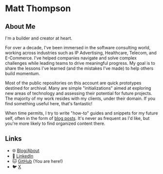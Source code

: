 # Matt Thompson 
## About Me
I'm a builder and creator at heart.

For over a decade, I've been immersed in the software consulting world, working across industries such as IP Advertising, Healthcare, Telecom, and E-Commerce. I've helped companies navigate and solve complex challenges while leading teams to drive meaningful progress. My goal is to share the lessons I've learned (and the mistakes I've made) to help others build momentum.

Most of the public repositories on this account are quick prototypes destined for archival. Many are simple "initializations" aimed at exploring new areas of technology and assessing their potential for future projects. The majority of my work resides with my clients, under their domain. If you find something useful here, that's fantastic!

When time permits, I try to write "how-to" guides and snippets for my future self, often in the form of [blog posts](https://mthomps4.com/blog). It's never as frequent as I'd like, but you're more likely to find organized content there.

## Links 
- 🌐 [Blog/About](https://mthomps4.com)
- 👔 [LinkedIn](https://linkedin.com/in/mthomps4)
- 🐱 [GitHub](https://github.com/mthomps4) (You are here!)
- 🐦 [X](https://x.com/mthomps4)



<!-- ![Penguin Working](https://i.giphy.com/media/v1.Y2lkPTc5MGI3NjExdzdwYzJkdGsxbGdyc3JqOHBpamg0NG5vcnpiYmh4eTN3eWx3NDUxcSZlcD12MV9pbnRlcm5hbF9naWZfYnlfaWQmY3Q9Zw/CuuSHzuc0O166MRfjt/giphy.gif) -->



<!--
**mthomps4/mthomps4** is a ✨ _special_ ✨ repository because its `README.md` (this file) appears on your GitHub profile.

Here are some ideas to get you started:

- 🔭 I’m currently working on ...
- 🌱 I’m currently learning ...
- 👯 I’m looking to collaborate on ...
- 🤔 I’m looking for help with ...
- 💬 Ask me about ...
- 📫 How to reach me: ...
- 😄 Pronouns: ...
- ⚡ Fun fact: ...
-->
